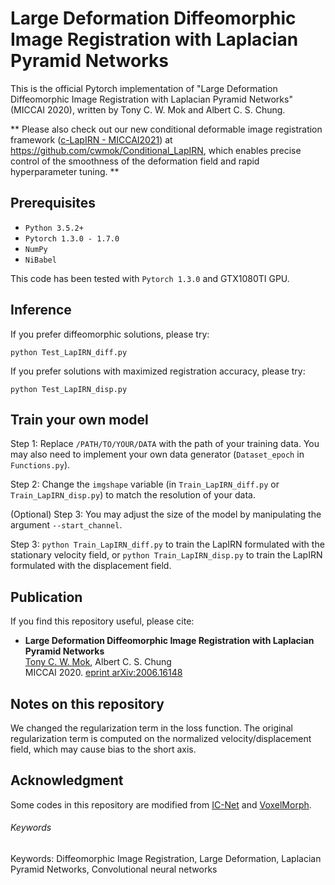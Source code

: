 # Large Deformation Diffeomorphic Image Registration with Laplacian Pyramid Networks

This is the official Pytorch implementation of "Large Deformation Diffeomorphic Image Registration with Laplacian Pyramid Networks" (MICCAI 2020), written by Tony C. W. Mok and Albert C. S. Chung.

\*\* Please also check out our new conditional deformable image registration framework ([c-LapIRN - MICCAI2021](https://arxiv.org/abs/2106.12673)) at https://github.com/cwmok/Conditional_LapIRN, which enables precise control of the smoothness of the deformation field and rapid hyperparameter tuning. \*\*

## Prerequisites
- `Python 3.5.2+`
- `Pytorch 1.3.0 - 1.7.0`
- `NumPy`
- `NiBabel`

This code has been tested with `Pytorch 1.3.0` and GTX1080TI GPU.

## Inference
If you prefer diffeomorphic solutions, please try:
```
python Test_LapIRN_diff.py
```

If you prefer solutions with maximized registration accuracy, please try:
```
python Test_LapIRN_disp.py
```

## Train your own model
Step 1: Replace `/PATH/TO/YOUR/DATA` with the path of your training data. You may also need to implement your own data generator (`Dataset_epoch` in `Functions.py`).

Step 2: Change the `imgshape` variable (in `Train_LapIRN_diff.py` or `Train_LapIRN_disp.py`) to match the resolution of your data.

(Optional) Step 3: You may adjust the size of the model by manipulating the argument `--start_channel`.

Step 3: `python Train_LapIRN_diff.py` to train the LapIRN formulated with the stationary velocity field, or `python Train_LapIRN_disp.py` to train the LapIRN formulated with the displacement field.

## Publication
If you find this repository useful, please cite:
- **Large Deformation Diffeomorphic Image Registration with Laplacian Pyramid Networks**  
[Tony C. W. Mok](https://cwmok.github.io/ "Tony C. W. Mok"), Albert C. S. Chung  
MICCAI 2020. [eprint arXiv:2006.16148](https://arxiv.org/abs/2006.16148 "eprint arXiv:2006.16148")

## Notes on this repository
We changed the regularization term in the loss function. The original regularization term is computed on the normalized velocity/displacement field, which may cause bias to the short axis.

## Acknowledgment
Some codes in this repository are modified from [IC-Net](https://github.com/zhangjun001/ICNet) and [VoxelMorph](https://github.com/voxelmorph/voxelmorph).

###### Keywords
Keywords: Diffeomorphic Image Registration, Large Deformation, Laplacian Pyramid Networks, Convolutional neural networks
